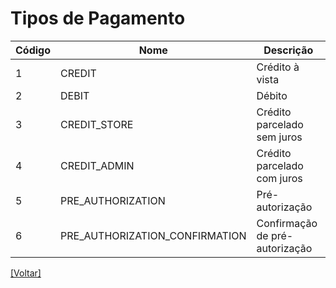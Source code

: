 # Tipos de Pagamento

| Código | Nome | Descrição |
| --- | --- | --- |
| 1   | CREDIT | Crédito à vista |
| 2   | DEBIT | Débito |
| 3   | CREDIT_STORE | Crédito parcelado sem juros |
| 4   | CREDIT_ADMIN | Crédito parcelado com juros |
| 5   | PRE_AUTHORIZATION | Pré-autorização |
| 6   | PRE\_AUTHORIZATION\_CONFIRMATION | Confirmação de pré-autorização |


[[Voltar]](./README.md)
